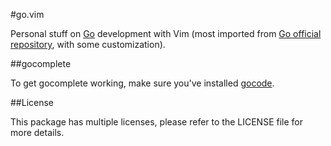 #go.vim

Personal stuff on [Go](http://golang.org) development with Vim (most imported
from [Go official
repository](http://code.google.com/p/go/source/browse#hg%2Fmisc%2Fvim), with
some customization).

##gocomplete

To get gocomplete working, make sure you've installed
[gocode](https://github.com/nsf/gocode).

##License

This package has multiple licenses, please refer to the LICENSE file for more
details.
